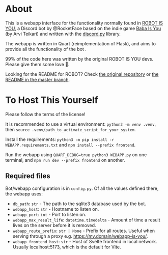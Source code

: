 # About

This is a webapp interface for the functionality normally found in [ROBOT IS YOU](https://github.com/RocketFace/robot-is-you), a Discord bot by @RocketFace based on the indie game [Baba Is You](https://store.steampowered.com/app/736260/Baba_Is_You/) (by Arvi Teikari) and written with the [discord.py](https://discordpy.readthedocs.io/en/latest/) library.

The webapp is written in Quart (reimplementation of Flask), and aims to provide all the functionality of the bot .

99% of the code here was written by the original ROBOT IS YOU devs. Please give them some love 🧡.

Looking for the README for ROBOT? Check [the original repository](https://github.com/RocketRace/robot-is-you) or [the README in the master branch](https://github.com/netux/webapp-is-you/tree/master#README).

<!-- markdownlint-disable-next-line MD025 -->
# To Host This Yourself

Please follow the terms of the license!

It is recommended to use a virtual environment: `python3 -m venv .venv`, then `source .venv/path_to_activate_script_for_your_system`.

Install the requirements: `python3 -m pip install -r WEBAPP.requirements.txt` and `npm install --prefix frontend`.

Run the webapp using `QUART_DEBUG=true python3 WEBAPP.py` on one terminal, and `npm run dev --prefix frontend` on another.

## Required files

Bot/webapp configuration is in `config.py`. Of all the values defined there, the webapp uses:

* `db_path`: `str` - The path to the sqlite3 database used by the bot.
* `webapp_host`: `str` - Hostname to listen on.
* `webapp_port`: `int` - Port to listen on.
* `webapp_max_result_life`: `datetime.timedelta` - Amount of time a result lives on the server before it is removed.
* `webapp_route_prefix`: `str | None` - Prefix for all routes. Useful when serving through a proxy e.g. https://my.domain/webapp-is-you/.
* `webapp_frontend_host`: `str` - Host of Svelte frontend in local network. Usually localhost:5173, which is the default for Vite.

